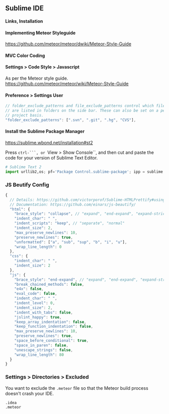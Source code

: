 ## Sublime IDE

#### Links, Installation


#### Implementing Meteor Styleguide
https://github.com/meteor/meteor/dwiki/Meteor-Style-Guide  


#### MVC Color Coding


#### Settings > Code Style > Javascript
As per the Meteor style guide.  
https://github.com/meteor/meteor/wiki/Meteor-Style-Guide  


#### Preference > Settings User  
````js
// folder_exclude_patterns and file_exclude_patterns control which files
// are listed in folders on the side bar. These can also be set on a per-
// project basis.
"folder_exclude_patterns": [".svn", ".git", ".hg", "CVS"],
````

#### Install the Sublime Package Manager  
https://sublime.wbond.net/installation#st2  

Press ``ctrl-```, or ``View > Show Console``, and then cut and paste the code for your version of Sublime Text Editor.    
````python
# Sublime Text 2
import urllib2,os; pf='Package Control.sublime-package'; ipp = sublime.installed_packages_path(); os.makedirs( ipp ) if not os.path.exists(ipp) else None; urllib2.install_opener( urllib2.build_opener( urllib2.ProxyHandler( ))); open( os.path.join( ipp, pf), 'wb' ).write( urllib2.urlopen( 'http://sublime.wbond.net/' +pf.replace( ' ','%20' )).read()); print( 'Please restart Sublime Text to finish installation')
````

### JS Beutify Config

````js
{
  // Details: https://github.com/victorporof/Sublime-HTMLPrettify#using-your-own-jsbeautifyrc-options
  // Documentation: https://github.com/einars/js-beautify/
  "html": {
    "brace_style": "collapse", // "expand", "end-expand", "expand-strict"
    "indent_char": " ",
    "indent_scripts": "keep", // "separate", "normal"
    "indent_size": 2,
    "max_preserve_newlines": 10,
    "preserve_newlines": true,
    "unformatted": ["a", "sub", "sup", "b", "i", "u"],
    "wrap_line_length": 0
  },
  "css": {
    "indent_char": " ",
    "indent_size": 2
  },
  "js": {
    "brace_style": "end-expand", // "expand", "end-expand", "expand-strict"
    "break_chained_methods": false,
    "e4x": false,
    "eval_code": false,
    "indent_char": " ",
    "indent_level": 0,
    "indent_size": 2,
    "indent_with_tabs": false,
    "jslint_happy": true,
    "keep_array_indentation": false,
    "keep_function_indentation": false,
    "max_preserve_newlines": 10,
    "preserve_newlines": true,
    "space_before_conditional": true,
    "space_in_paren": false,
    "unescape_strings": false,
    "wrap_line_length": 80
  }
}

````

### Settings > Directories > Excluded
You want to exclude the ``.meteor`` file so that the Meteor build process doesn't crash your IDE.  
````
.idea
.meteor
````


